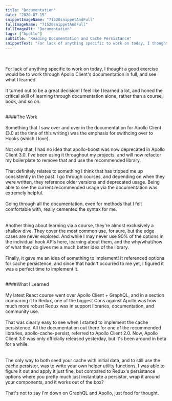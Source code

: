 ```yaml
---
title: "Documentation"
date: "2020-07-15"
snippetImageName: "71520snippetAndFull"
fullImageName: "71520snippetAndFull"
fullImageAlt: "Documentation"
tags: ["Apollo"]
subtitle: "Reading Documentation and Cache Persistance"
snippetText: "For lack of anything specific to work on today, I thought a good exercise would be to work through Apollo Client's documentation in full, and see what I learned."
---
```


<br>
<br>
For lack of anything specific to work on today, I thought a good exercise would be to work through Apollo Client's documentation in full, and see what I learned.
<br>
<br>
It turned out to be a great decision!  I feel like I learned a lot, and honed the critical skill of learning through documentation alone, rather than a course, book, and so on.
<br>
<br>

####The Work
<br>
<br>
Something that I saw over and over in the documentation for Apollo Client (3.0 at the time of this writing) was the emphasis for swithcing over to Hooks (which I love).
<br>
<br>
Not only that, I had no idea that apollo-boost was now deprecated in Apollo Client 3.0.  I've been using it throughout my projects, and will now refactor my boilerplate to remove that and use the recommended library.
<br>
<br>
That definitely relates to something I think that has tripped me up consistently in the past.  I go through courses, and depending on when they were written, they reference older versions and deprecated usage.  Being able to see the current recommended usage via the documentation was extremely helpful.
<br>
<br>
Going through all the documentation, even for methods that I felt comfortable with, really cemented the syntax for me.  
<br>
<br>
Another thing about learning via a course, they're almost exclusively a shallow dive.  They cover the most common use, for sure, but the edge cases are never explored.  And while I may never use 90% of the options in the individual hook APIs here, learning about them, and the why/what/how of what they do gives me a much better idea of the library.
<br>
<br>
Finally, it gave me an idea of something to implement!  It referenced options for cache persistence, and since that hadn't occurred to me yet, I figured it was a perfect time to implement it.
<br>
<br>

####What I Learned
<br>
<br>
My latest React course went over Apollo Client + GraphQL, and in a section comparing it to Redux, one of the biggest Cons against Apollo was how much more robust Redux was in support libraries, documentation, and community use.
<br>
<br>
That was clearly easy to see when I started to implement the cache persistence.  All the documentation out there for one of the recommended libraries, apollo-cache-persist, referred to Apollo Client 2.0.  Now, Apollo Client 3.0 was only officially released yesterday, but it's been around in beta for a while.  
<br>
<br>
The only way to both seed your cache with initial data, and to still use the cache persistor, was to write your own helper utility functions.  I was able to figure it out and apply it just fine, but compared to Redux's persistance options where you pretty much just instantiate a persistor, wrap it around your components, and it works out of the box?
<br>
<br>
That's not to say I'm down on GraphQL and Apollo, just food for thought.
<br>
<br>
